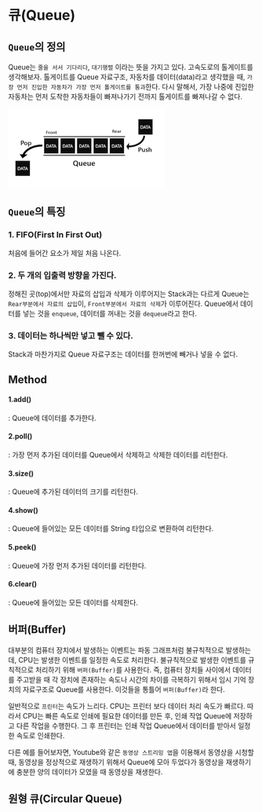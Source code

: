 # 큐(Queue)

## `Queue`의 정의
Queue는 `줄을 서서 기다리다`, `대기행렬` 이라는 뜻을 가지고 있다. 
고속도로의 톨게이트를 생각해보자. 톨게이트를 Queue 자료구조, 자동차를 데이터(data)라고 생각했을 때, `가장 먼저 진입한 자동차가 가장 먼저 톨게이트를 통과`한다. 다시 말해서, 가장 나중에 진입한 자동차는 먼저 도착한 자동차들이 빠져나가기 전까지 톨게이트를 빠져나갈 수 없다.  

![](z(queue).png)

## `Queue`의 특징
### 1. FIFO(First In First Out)
처음에 들어간 요소가 제일 처음 나온다.
### 2. 두 개의 입출력 방향을 가진다.
정해진 곳(top)에서만 자료의 삽입과 삭제가 이루어지는 Stack과는 다르게 Queue는 `Rear부분에서 자료의 삽입`이, `Front부분에서 자료의 삭제`가 이루어진다. Queue에서 데이터를 넣는 것을 `enqueue`, 데이터를 꺼내는 것을 `dequeue`라고 한다.
### 3. 데이터는 하나씩만 넣고 뺄 수 있다.
Stack과 마찬가지로 Queue 자료구조는 데이터를 한꺼번에 빼거나 넣을 수 없다.

## Method
#### 1.add()
: Queue에 데이터를 추가한다.
#### 2.poll()
: 가장 먼저 추가된 데이터를 Queue에서 삭제하고 삭제한 데이터를 리턴한다.
#### 3.size()
: Queue에 추가된 데이터의 크기를 리턴한다.
#### 4.show()
: Queue에 들어있는 모든 데이터를 String 타입으로 변환하여 리턴한다.
#### 5.peek()
: Queue에 가장 먼저 추가된 데이터를 리턴한다.
#### 6.clear()
: Queue에 들어있는 모든 데이터를 삭제한다.

## 버퍼(Buffer)
대부분의 컴퓨터 장치에서 발생하는 이벤트는 파동 그래프처럼 불규칙적으로 발생하는데, CPU는 발생한 이벤트를 일정한 속도로 처리한다.
불규칙적으로 발생한 이벤트를 규칙적으로 처리하기 위해 `버퍼(Buffer)`를 사용한다. 
즉, 컴퓨터 장치들 사이에서 데이터를 주고받을 때 각 장치에 존재하는 속도나 시간의 차이를 극복하기 위해서 임시 기억 장치의 자료구조로 Queue를 사용한다.
이것들을 통틀어 `버퍼(Buffer)`라 한다.

일반적으로 `프린터`는 속도가 느리다. CPU는 프린터 보다 데이터 처리 속도가 빠르다. 따라서 CPU는 빠른 속도로 인쇄에 필요한 데이터를 만든 후, 인쇄 작업 Queue에 저장하고 다른 작업을 수행한다.
그 후 프린터는 인쇄 작업 Queue에서 데이터를 받아서 일정한 속도로 인쇄한다.

다른 예를 들어보자면, Youtube와 같은 `동영상 스트리밍 앱`을 이용해서 동영상을 시청할 때, 동영상을 정상적으로 재생하기 위해서 Queue에 모아 두었다가
동영상을 재생하기에 충분한 양의 데이터가 모였을 때 동영상을 재생한다.

## 원형 큐(Circular Queue)
